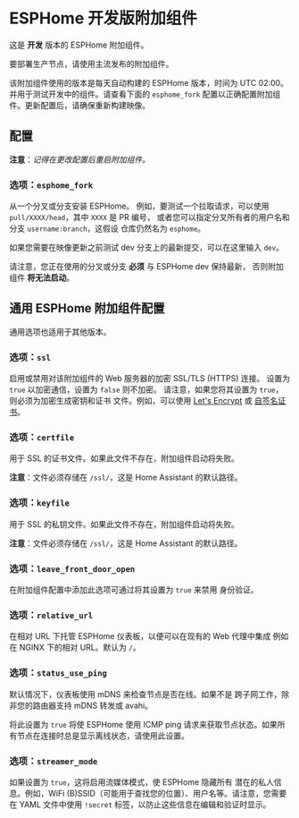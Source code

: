 # ESPHome 开发版附加组件

这是 **开发** 版本的 ESPHome 附加组件。

要部署生产节点，请使用主流发布的附加组件。

该附加组件使用的版本是每天自动构建的 ESPHome 版本，时间为 UTC 02:00。并用于测试开发中的组件。请查看下面的 `esphome_fork` 配置以正确配置附加组件。更新配置后，请确保重新构建映像。

## 配置

**注意**：_记得在更改配置后重启附加组件。_

### 选项：`esphome_fork`

从一个分叉或分支安装 ESPHome。
例如，要测试一个拉取请求，可以使用 `pull/XXXX/head`，其中 `XXXX` 是 PR 编号，
或者您可以指定分叉所有者的用户名和分支 `username:branch`，这假设
仓库仍然名为 `esphome`。

如果您需要在映像更新之前测试 dev 分支上的最新提交，可以在这里输入 `dev`。

请注意，您正在使用的分叉或分支 **必须** 与 ESPHome dev 保持最新，
否则附加组件 **将无法启动**。

## 通用 ESPHome 附加组件配置

通用选项也适用于其他版本。

### 选项：`ssl`

启用或禁用对该附加组件的 Web 服务器的加密 SSL/TLS (HTTPS) 连接。
设置为 `true` 以加密通信，设置为 `false` 则不加密。
请注意，如果您将其设置为 `true`，则必须为加密生成密钥和证书
文件。例如，可以使用 [Let's Encrypt](https://www.home-assistant.io/addons/lets_encrypt/)
或 [自签名证书](https://www.home-assistant.io/docs/ecosystem/certificates/tls_self_signed_certificate/)。

### 选项：`certfile`

用于 SSL 的证书文件。如果此文件不存在，附加组件启动将失败。

**注意**：文件必须存储在 `/ssl/`，这是 Home Assistant 的默认路径。

### 选项：`keyfile`

用于 SSL 的私钥文件。如果此文件不存在，附加组件启动将失败。

**注意**：文件必须存储在 `/ssl/`，这是 Home Assistant 的默认路径。

### 选项：`leave_front_door_open`

在附加组件配置中添加此选项可通过将其设置为 `true` 来禁用
身份验证。

### 选项：`relative_url`

在相对 URL 下托管 ESPHome 仪表板，以便可以在现有的 Web 代理中集成
例如在 NGINX 下的相对 URL。默认为 `/`。

### 选项：`status_use_ping`

默认情况下，仪表板使用 mDNS 来检查节点是否在线。如果不是
跨子网工作，除非您的路由器支持 mDNS 转发或 avahi。

将此设置为 `true` 将使 ESPHome 使用 ICMP ping 请求来获取节点状态。如果所有节点在连接时总是显示离线状态，请使用此设置。

### 选项：`streamer_mode`

如果设置为 `true`，这将启用流媒体模式，使 ESPHome 隐藏所有
潜在的私人信息。例如，WiFi (B)SSID（可能用于查找您的位置）、用户名等。请注意，您需要在 YAML 文件中使用
`!secret` 标签，以防止这些信息在编辑和验证时显示。